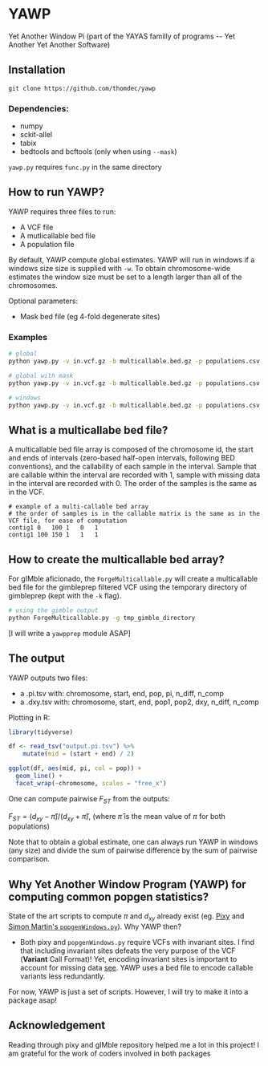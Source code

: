 # YAWP

Yet Another Window Pi (part of the YAYAS familly of programs -- Yet Another Yet Another Software)

## Installation

```
git clone https://github.com/thomdec/yawp
```

### Dependencies:

- numpy
- sckit-allel
- tabix
- bedtools and bcftools (only when using `--mask`)

`yawp.py` requires `func.py` in the same directory 

## How to run YAWP?

YAWP requires three files to run: 

- A VCF file
- A mutlicallable bed file
- A population file

By default, YAWP compute global estimates. YAWP will run in windows if a windows size size is supplied with `-w`.  To obtain chromosome-wide estimates the window size must be set to a length larger than all of the chromosomes. 

Optional parameters: 

- Mask bed file (eg 4-fold degenerate sites)

### Examples

```bash
# global
python yawp.py -v in.vcf.gz -b multicallable.bed.gz -p populations.csv -o output_prefix

# global with mask
python yawp.py -v in.vcf.gz -b multicallable.bed.gz -p populations.csv -m mask.bed -o output_prefix

# windows
python yawp.py -v in.vcf.gz -b multicallable.bed.gz -p populations.csv -w 100_000 -o output_prefix
```

## What is a multicallabe bed file?

A multicallable bed file array is composed of the chromosome id, the start and ends of intervals (zero-based half-open intervals, following BED conventions), and the callability of each sample in the interval. Sample that are callable within the interval are recorded with $1$, sample with missing data in the interval are recorded with $0$. The order of the samples is the same as in the VCF. 

```
# example of a multi-callable bed array
# the order of samples is in the callable matrix is the same as in the VCF file, for ease of computation
contig1 0   100 1   0   1
contig1 100 150 1   1   1
```

## How to create the multicallable bed array?

For gIMble aficionado, the `ForgeMulticallable.py` will create a multicallable bed file for the gimbleprep filtered VCF using the temporary directory of gimbleprep (kept with the `-k` flag).

```bash
# using the gimble output
python ForgeMulticallable.py -g tmp_gimble_directory
```

[I will write a `yawpprep` module ASAP]

## The output 

YAWP outputs two files:

- a .pi.tsv with: chromosome, start, end, pop, pi, n_diff, n_comp
- a .dxy.tsv with: chromosome, start, end, pop1, pop2, dxy, n_diff, n_comp

Plotting in R:

```R
library(tidyverse)

df <- read_tsv("output.pi.tsv") %>%
	mutate(mid = (start + end) / 2)

ggplot(df, aes(mid, pi, col = pop)) +
  geom_line() +
  facet_wrap(~chromosome, scales = "free_x")
```

One can compute pairwise $F_{ST}$ from the outputs: 

$F_{ST} = (d_{xy} - \hat\pi) / (d_{xy} + \hat\pi)$, (where $\hat\pi$ is the mean value of $\pi$ for both populations)


Note that to obtain a global estimate, one can always run YAWP in windows (any size) and divide the sum of pairwise difference by the sum of pairwise comparison. 


## Why Yet Another Window Program (YAWP) for computing common popgen statistics?

State of the art scripts to compute $\pi$ and $d_{xy}$ already exist (eg. [Pixy](https://github.com/ksamuk/pixy) and [Simon Martin's `popgenWindows.py`](https://github.com/simonhmartin/genomics_general)). Why YAWP then? 

- Both pixy and `popgenWindows.py` require VCFs with invariant sites. I find that including invariant sites defeats the very purpose of the VCF (**Variant** Call Format)! Yet, encoding invariant sites is important to account for missing data [see](https://doi.org/10.1111/1755-0998.13326). YAWP uses a bed file to encode callable variants less redundantly. 

For now, YAWP is just a set of scripts. However, I will try to make it into a package asap! 


## Acknowledgement

Reading through pixy and gIMble repository helped me a lot in this project! I am grateful for the work of coders involved in both packages
